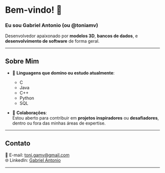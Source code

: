 # Bem-vindo! 👋  
### Eu sou Gabriel Antonio (ou @toniamv)

Desenvolvedor apaixonado por **modelos 3D**, **bancos de dados**, e **desenvolvimento de software** de forma geral.

---

## Sobre Mim
- 🌱 **Linguagens que domino ou estudo atualmente**:  
  - C
  - Java  
  - C++
  - Python
  - SQL  

- 👾 **Colaborações**:  
  Estou aberto para contribuir em **projetos inspiradores** ou **desafiadores**, dentro ou fora das minhas áreas de expertise.

---

## Contato
📧 E-mail: [toni.gamv@gmail.com](mailto:toni.gamv@gmail.com) </br>
🌐 LinkedIn: [Gabriel Antonio](https://www.linkedin.com/in/gabriel-antonio-7b6268342/)  

---
